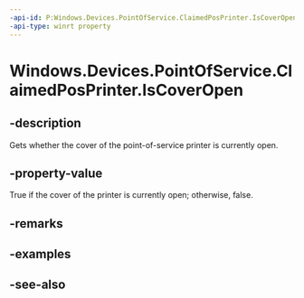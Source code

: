 ----api-id: P:Windows.Devices.PointOfService.ClaimedPosPrinter.IsCoverOpen
-api-type: winrt property
---<!-- Property syntaxpublic bool IsCoverOpen { get; }--># Windows.Devices.PointOfService.ClaimedPosPrinter.IsCoverOpen## -descriptionGets whether the cover of the point-of-service printer is currently open.## -property-valueTrue if the cover of the printer is currently open; otherwise, false.## -remarks## -examples## -see-also